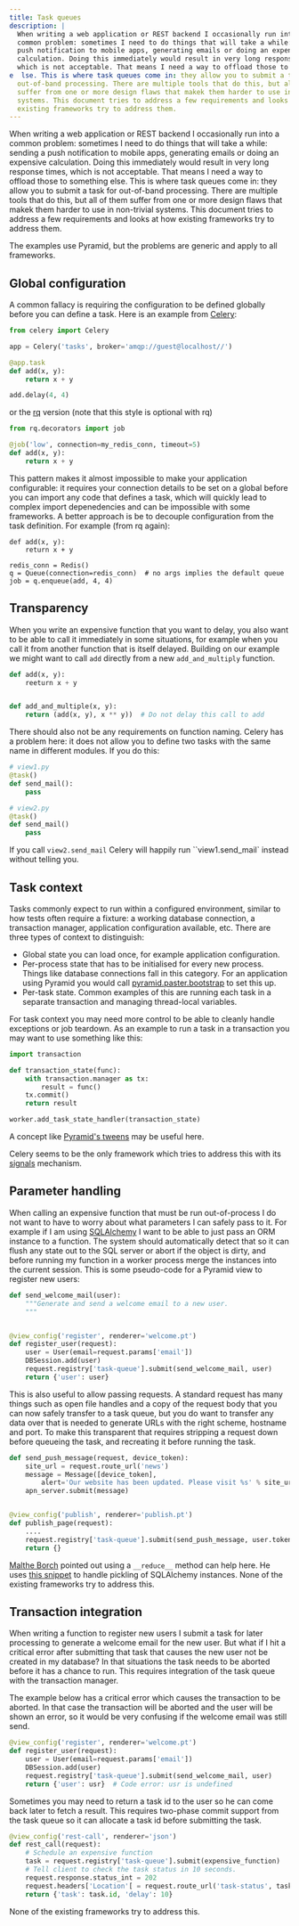 ```yaml
---
title: Task queues
description: |
  When writing a web application or REST backend I occasionally run into a
  common problem: sometimes I need to do things that will take a while: sending a
  push notification to mobile apps, generating emails or doing an expensive
  calculation. Doing this immediately would result in very long response times,
  which is not acceptable. That means I need a way to offload those to something
e  lse. This is where task queues come in: they allow you to submit a task for
  out-of-band processing. There are multiple tools that do this, but all of them
  suffer from one or more design flaws that makek them harder to use in non-trivial
  systems. This document tries to address a few requirements and looks at how
  existing frameworks try to address them.
---
```

When writing a web application or REST backend I occasionally run into a
common problem: sometimes I need to do things that will take a while: sending a
push notification to mobile apps, generating emails or doing an expensive
calculation. Doing this immediately would result in very long response times,
which is not acceptable. That means I need a way to offload those to something
else. This is where task queues come in: they allow you to submit a task for
out-of-band processing. There are multiple tools that do this, but all of them
suffer from one or more design flaws that makek them harder to use in non-trivial
systems. This document tries to address a few requirements and looks at how
existing frameworks try to address them.

The examples use Pyramid, but the problems are generic and apply to all
frameworks.


Global configuration
--------------------

A common fallacy is requiring the configuration to be defined globally before
you can define a task. Here is an example from
[Celery](http://www.celeryproject.org/):

```python
from celery import Celery

app = Celery('tasks', broker='amqp://guest@localhost//')

@app.task
def add(x, y):
    return x + y

add.delay(4, 4)
```

or the [rq](http://python-rq.org/) version (note that this style is optional with rq)

```python
from rq.decorators import job

@job('low', connection=my_redis_conn, timeout=5)
def add(x, y):
    return x + y
```

This pattern makes it almost impossible to make your application configurable:
it requires your connection details to be set on a global before you can import
any code that defines a task, which will quickly lead to complex import depenedencies
and can be impossible with some frameworks. A better approach is be to decouple
configuration from the task definition. For example (from rq again):

```
def add(x, y):
    return x + y

redis_conn = Redis()
q = Queue(connection=redis_conn)  # no args implies the default queue
job = q.enqueue(add, 4, 4)
```


Transparency
------------

When you write an expensive function that you want to delay, you also want
to be able to call it immediately in some situations, for example when you
call it from another function that is itself delayed. Building on our example
we might want to call ``add`` directly from a new ``add_and_multiply`` function.


```python
def add(x, y):
    reeturn x + y


def add_and_multiple(x, y):
    return (add(x, y), x ** y))  # Do not delay this call to add
```

There should also not be any requirements on function naming. Celery has
a problem here: it does not allow you to define two tasks with the same
name in different modules. If you do this:

```python
# view1.py
@task()
def send_mail():
    pass

# view2.py
@task()
def send_mail()
    pass
```

If you call ``view2.send_mail`` Celery will happily run ``view1.send_mail`
instead without telling you.


Task context
------------

Tasks commonly expect to run within a configured environment, similar to how
tests often require a fixture: a working database connection, a transaction
manager, application configuration available, etc. There are three types
of context to distinguish:

* Global state you can load once, for example application configuration.
* Per-process state that has to be initialised for every new process. Things
  like database connections fall in this category. For an application using
  Pyramid you would call
  [pyramid.paster.bootstrap](http://docs.pylonsproject.org/projects/pyramid/en/latest/api/paster.html#pyramid.paster.bootstrap)
  to set this up.
* Per-task state. Common examples of this are running each task in a separate
  transaction and managing thread-local variables.

For task context you may need more control to be able to cleanly handle
exceptions or job teardown. As an example to run a task in a transaction you
may want to use something like this:

```python
import transaction

def transaction_state(func):
    with transaction.manager as tx:
        result = func()
	tx.commit()
	return result

worker.add_task_state_handler(transaction_state)
```

A concept like [Pyramid's
tweens](http://docs.pylonsproject.org/projects/pyramid/en/latest/narr/hooks.html#registering-tweens)
may be useful here.

Celery seems to be the only framework which tries to address this with its
[signals](http://docs.celeryproject.org/en/latest/userguide/signals.html)
mechanism.


Parameter handling
------------------

When calling an expensive function that must be run out-of-process I do not
want to have to worry about what parameters I can safely pass to it. For
example if I am using [SQLAlchemy](http://sqlalchemy.org) I want to be able to
just pass an ORM instance to a function. The system should automatically detect
that so it can flush any state out to the SQL server or abort if the object is
dirty, and before running my function in a worker process merge the instances
into the current session. This is some pseudo-code for a Pyramid view to register
new users:

```python
def send_welcome_mail(user):
    """Generate and send a welcome email to a new user.
    """


@view_config('register', renderer='welcome.pt')
def register_user(request):
    user = User(email=request.params['email'])
    DBSession.add(user)
    request.registry['task-queue'].submit(send_welcome_mail, user)
    return {'user': user}
```

This is also useful to allow passing requests. A standard request has many things
such as open file handles and a copy of the request body that you can now safely
transfer to a task queue, but you do want to transfer any data over that is needed
to generate URLs with the right scheme, hostname and port. To make this transparent
that requires stripping a request down before queueing the task, and recreating
it before running the task.

```python
def send_push_message(request, device_token):
    site_url = request.route_url('news')
    message = Message([device_token],
        alert='Our website has been updated. Please visit %s' % site_url)
    apn_server.submit(message)


@view_config('publish', renderer='publish.pt')
def publish_page(request):
    ....
    request.registry['task-queue'].submit(send_push_message, user.token)
    return {}
```

[Malthe Borch](https://www.maltheborch.com) pointed out using a ``__reduce__``
method can help here. He uses [this
snippet](https://gist.github.com/malthe/b03cad86c4f9c4382045) to handle
pickling of SQLAlchemy instances. None of the existing frameworks try to address this.


Transaction integration
-----------------------

When writing a function to register new users I submit a task for later processing
to generate a welcome email for the new user. But what if I hit a critical error
after submitting that task that causes the new user not be created in my database?
In that situations the task needs to be aborted before it has a chance to run. This
requires integration of the task queue with the transaction manager.

The example below has a critical error which causes the transaction to be aborted.
In that case the transaction will be aborted and the user will be shown an error,
so it would be very confusing if the welcome email was still send.


```python
@view_config('register', renderer='welcome.pt')
def register_user(request):
    user = User(email=request.params['email'])
    DBSession.add(user)
    request.registry['task-queue'].submit(send_welcome_mail, user)
    return {'user': usr}  # Code error: usr is undefined
```

Sometimes you may need to return a task id to the user so he can come back later
to fetch a result. This requires two-phase commit support from the task queue so
it can allocate a task id before submitting the task.

```python
@view_config('rest-call', renderer='json')
def rest_call(request):
    # Schedule an expensive function
    task = request.registry['task-queue'].submit(expensive_function)
    # Tell client to check the task status in 10 seconds.
    request.response.status_int = 202
    request.headers['Location'[ = request.route_url('task-status', task_id=task.id)
    return {'task': task.id, 'delay': 10}
```

None of the existing frameworks try to address this.

